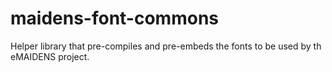 # maidens-font-commons
Helper library that pre-compiles and pre-embeds the fonts to be used by th eMAIDENS project.
